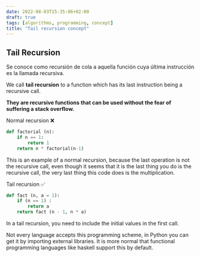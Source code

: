 ```yaml
---
date: 2022-08-03T15:35:06+02:00
draft: true
tags: [algorithms, programming, concept]
title: "Tail recursion concept"
---
```


## Tail Recursion

Se conoce como recursión de cola a aquella función cuya última instrucción es la llamada recursiva.

We call **tail recursion** to a function which has its last instruction being a recursive call.

**They are recursive functions that can be used without the fear of suffering a stack overflow.**

Normal recursion ❌

```python
def factorial (n):
	if n == 1:
		return 1
	return n * factorial(n-1)
```
This is an example of a normal recursion, because the last operation is not the recursive call, even though it seems that it is the last thing you do is the recursive call, the very last thing this code does is the multiplication.
 
Tail recursion ✅

```python
def fact (n, a = 1):
	if (n == 1) :
		return a
	return fact (n - 1, n * a)
```
In a tail recursion, you need to include the initial values in the first call.

Not every language accepts this programming scheme, in Python you can get it by importing external libraries. It is more normal that functional programming languages like haskell support this by default.